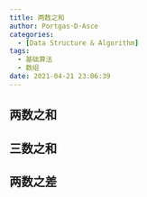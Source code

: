 ```yaml
---
title: 两数之和
author: Portgas·D·Asce
categories:
  - [Data Structure & Algorithm]
tags:
  - 基础算法
  - 数组
date: 2021-04-21 23:06:39
---
```


## 两数之和

## 三数之和

## 两数之差